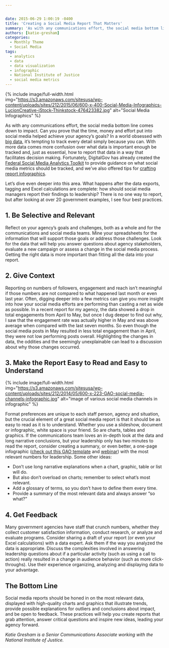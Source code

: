 ```yaml
---


date: 2015-06-29 1:00:19 -0400
title: 'Creating a Social Media Report That Matters'
summary: 'As with any communications effort, the social media bottom line comes down to impact. Can you prove that the time, money and effort put into social media helped achieve your agency&rsquo;s goals? In a world obsessed with big data, it&rsquo;s tempting to track every detail simply because you can. With more data comes more confusion'
authors: [katie-gresham]
categories:
  - Monthly Theme
  - Social Media
tags:
  - analytics
  - data
  - data visualization
  - infographic
  - National Institute of Justice
  - social media metrics
---
```



{% include image/full-width.html img="https://s3.amazonaws.com/sitesusa/wp-content/uploads/sites/212/2015/06/600-x-400-Social-Media-Infographics-LucionCreative-iStock-Thinkstock-476423382.jpg" alt="Social Media Infographics" %} 

As with any communications effort, the social media bottom line comes down to impact. Can you prove that the time, money and effort put into social media helped achieve your agency’s goals? In a world obsessed with [big data](https://www.WHATEVER/2015/01/20/trends-big-data-and-gov-in-2015/), it’s tempting to track every detail simply because you can. With more data comes more confusion over what data is important enough be tracked and, just as essential, how to report that data in a way that facilitates decision making. Fortunately, DigitalGov has already created the [Federal Social Media Analytics Toolkit](https://www.WHATEVER/resources/federal-social-media-analytics-toolkit-hackpad/) to provide guidance on what social media metrics should be tracked, and we&#8217;ve also offered tips for [crafting report infographics](https://www.WHATEVER/2014/03/14/customize-your-own-amazing-social-media-report-infographic/).

Let’s dive even deeper into this area. What happens after the data exports, tagging and Excel calculations are complete: how should social media managers report their findings to leadership? There is no one way to report, but after looking at over 20 government examples, I see four best practices.

## 1. Be Selective and Relevant

Reflect on your agency’s goals and challenges, both as a whole and for the communications and social media teams. Mine your spreadsheets for the information that will support those goals or address those challenges. Look for the data that will help you answer questions about agency stakeholders, evaluate a new campaign or assess a change in the social media process. Getting the right data is more important than fitting all the data into your report.

## 2. Give Context

Reporting on numbers of followers, engagement and reach isn’t meaningful if those numbers are not compared to what happened last month or even last year. Often, digging deeper into a few metrics can give you more insight into how your social media efforts are performing than casting a net as wide as possible. In a recent report for my agency, the data showed a drop in total engagements from April to May, but once I dug deeper to find out why, I saw that the engagement rate was actually higher in May and was above average when compared with the last seven months. So even though the social media posts in May resulted in less total engagement than in April, they were not low performing posts overall. Highlighting the changes in data, the oddities and the seemingly unexplainable can lead to a discussion about why those changes occurred.

## 3. Make the Report Easy to Read and Easy to Understand


{% include image/full-width.html img="https://s3.amazonaws.com/sitesusa/wp-content/uploads/sites/212/2014/05/600-x-223-GAO-social-media-channels-infographic.jpg" alt="image of various social media channels in infographic" %}

Format preferences are unique to each staff person, agency and situation, but the crucial element of a great social media report is that it should be as easy to read as it is to understand. Whether you use a slideshow, document or infographic, white space is your friend. So are charts, tables and graphics. If the communications team loves an in-depth look at the data and long narrative conclusions, but your leadership only has two minutes to read the report, consider creating a summary, or even better, a one-page infographic ([check out this GAO template](https://www.WHATEVER/2014/03/14/customize-your-own-amazing-social-media-report-infographic/) and [webinar](https://www.youtube.com/watch?v=YqgKTgvARfM)) with the most relevant numbers for leadership. Some other ideas:

  * Don’t use long narrative explanations when a chart, graphic, table or list will do.
  * But also don’t overload on charts; remember to select what’s most relevant.
  * Add a glossary of terms, so you don’t have to define them every time.
  * Provide a summary of the most relevant data and always answer &#8220;so what?&#8221;

## 4. Get Feedback

Many government agencies have staff that crunch numbers, whether they collect customer satisfaction information, conduct research, or analyze and evaluate programs. Consider sharing a draft of your report (or even your Excel calculations) with a data expert. Ask them if the way you analyzed the data is appropriate. Discuss the complexities involved in answering leadership questions about if a particular activity (such as using a call to action) really resulted in a change in audience behavior (such as more click-throughs). Use their experience organizing, analyzing and displaying data to your advantage.

## The Bottom Line

Social media reports should be honed in on the most relevant data, displayed with high-quality charts and graphics that illustrate trends, provide possible explanations for outliers and conclusions about impact, and be open to feedback. These practices will help you create reports that grab attention, answer critical questions and inspire new ideas, leading your agency forward.

_Katie Gresham is a Senior Communications Associate working with the National Institute of Justice._
